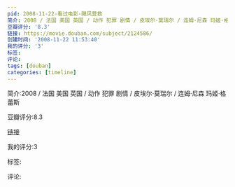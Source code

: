 ```yaml
---
pid: 2008-11-22-看过电影-飓风营救
简介: 2008 / 法国 美国 英国 / 动作 犯罪 剧情 / 皮埃尔·莫瑞尔 / 连姆·尼森 玛姬·格蕾斯
豆瓣评分: '8.3'
链接: https://movie.douban.com/subject/2124586/
创建时间: '2008-11-22 11:53:40'
我的评分: '3'
标签:
评论:
tags: [douban]
categories: [timeline]
---
```

简介:2008 / 法国 美国 英国 / 动作 犯罪 剧情 / 皮埃尔·莫瑞尔 / 连姆·尼森 玛姬·格蕾斯

豆瓣评分:8.3

[链接](https://movie.douban.com/subject/2124586/)

我的评分:3

标签:

评论:

